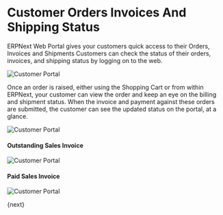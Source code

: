 <!-- add-breadcrumbs -->
# Customer Orders Invoices And Shipping Status

ERPNext Web Portal gives your customers quick access to their Orders, Invoices and Shipments Customers can check the status of their orders, invoices, and shipping status by logging on to the web.

<img class="screenshot" alt="Customer Portal" src="/docs/assets/img/website/portal-menu.png">

Once an order is raised, either using the Shopping Cart or from within ERPNext, your customer can view the order and keep an eye on the billing and shipment status. When the invoice and payment against these orders are submitted, the customer can see the updated status on the portal, at a glance.

<img class="screenshot" alt="Customer Portal" src="/docs/assets/img/website/website-login.png">

#### Outstanding Sales Invoice

<img class="screenshot" alt="Customer Portal" src="/docs/assets/img/website/invoice-unpaid.png">

#### Paid Sales Invoice

<img class="screenshot" alt="Customer Portal" src="/docs/assets/img/website/invoice-paid.png">

{next}